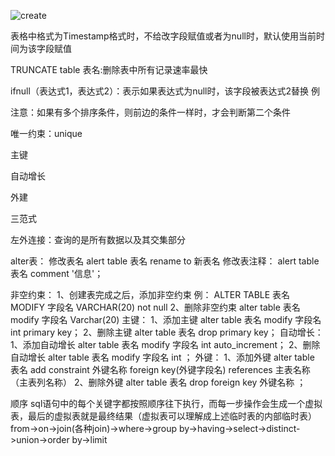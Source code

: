 ![create](https://github.com/smwcomeon/notes/blob/master/Java%E7%AC%94%E8%AE%B03/mysql/images/%E6%93%8D%E4%BD%9C%E8%A1%A8.jpg)


表格中格式为Timestamp格式时，不给改字段赋值或者为null时，默认使用当前时间为该字段赋值


TRUNCATE table 表名:删除表中所有记录速率最快 



ifnull（表达式1，表达式2）：表示如果表达式为null时，该字段被表达式2替换
例

注意：如果有多个排序条件，则前边的条件一样时，才会判断第二个条件


唯一约束：unique


主键


自动增长

外建



三范式

左外连接：查询的是所有数据以及其交集部分




alter表：
修改表名
	alert table 表名 rename to 新表名
修改表注释：
	alert table 表名 comment '信息'；
	
	
非空约束：
	1、创建表完成之后，添加非空约束 例：
	ALTER TABLE 表名 MODIFY 字段名 VARCHAR(20) not null
	2、删除非空约束
	alter table 表名 modify 字段名 Varchar(20)
主键：
	1、添加主键
	alter table 表名 modify 字段名 int primary key；
	2、删除主键
	alter table 表名 drop primary key；
自动增长：
	1、添加自动增长
	alter table 表名 modify 字段名 int auto_increment；
	2、删除自动增长
	alter table 表名 modify 字段名 int ；
外键：
	1、添加外键
	alter table 表名 add constraint 外键名称 foreign key(外键字段名) references 主表名称（主表列名称）
	2、删除外键
	alter table 表名 drop foreign key 外键名称 ；
	
	
顺序
	sql语句中的每个关键字都按照顺序往下执行，而每一步操作会生成一个虚拟表，最后的虚拟表就是最终结果（虚拟表可以理解成上述临时表的内部临时表）
	from->on->join(各种join)->where->group by->having->select->distinct->union->order by->limit
	
